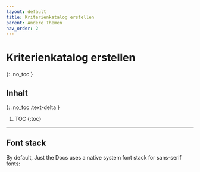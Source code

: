 ```yaml
---
layout: default
title: Kriterienkatalog erstellen
parent: Andere Themen
nav_order: 2
---
```


# Kriterienkatalog erstellen
{: .no_toc }

## Inhalt
{: .no_toc .text-delta }

1. TOC
{:toc}

---

## Font stack

By default, Just the Docs uses a native system font stack for sans-serif fonts:
